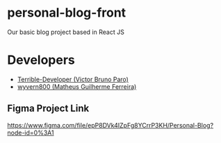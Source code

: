 # personal-blog-front
Our basic blog project based in React JS

# Developers
- [Terrible-Developer (Victor Bruno Paro)](http://github.com/terrible-developer)
- [wyvern800 (Matheus Guilherme Ferreira)](http://github.com/wyvern800)

## Figma Project Link
https://www.figma.com/file/epP8DVk4IZpFg8YCrrP3KH/Personal-Blog?node-id=0%3A1
